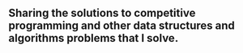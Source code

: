 ## Sharing the solutions to competitive programming and other data structures and algorithms problems that I solve.
